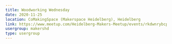 ```yaml
---
title: Woodworking Wednesday
date: 2020-11-25
location: CoMakingSpace (Makerspace Heidelberg), Heidelberg
link: https://www.meetup.com/Heidelberg-Makers-Meetup/events/rkdwnrybcpbhc/
usergroup: makershd
type: usergroup
---
```

